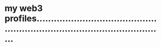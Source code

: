 # my web3 profiles..................................................................................................
